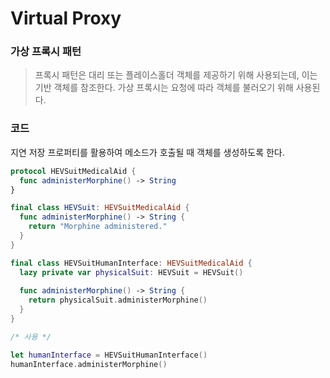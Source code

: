 # Virtual Proxy

### 가상 프록시 패턴

> 프록시 패턴은 대리 또는 플레이스홀더 객체를 제공하기 위해 사용되는데, 이는 기반 객체를 참조한다. 가상 프록시는 요청에 따라 객체를 불러오기 위해 사용된다.

### 코드

지연 저장 프로퍼티를 활용하여 메소드가 호출될 때 객체를 생성하도록 한다.

```swift
protocol HEVSuitMedicalAid {
  func administerMorphine() -> String
}

final class HEVSuit: HEVSuitMedicalAid {
  func administerMorphine() -> String {
    return "Morphine administered."
  }
}

final class HEVSuitHumanInterface: HEVSuitMedicalAid {
  lazy private var physicalSuit: HEVSuit = HEVSuit()
  
  func administerMorphine() -> String {
    return physicalSuit.administerMorphine()
  }
}

/* 사용 */

let humanInterface = HEVSuitHumanInterface()
humanInterface.administerMorphine()
```

